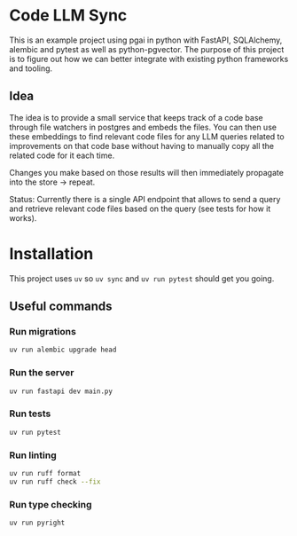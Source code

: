 # Code LLM Sync

This is an example project using pgai in python with FastAPI, SQLAlchemy, alembic and pytest as well as python-pgvector. The purpose of this project is to figure out how we can better integrate with existing python frameworks and tooling.

## Idea
The idea is to provide a small service that keeps track of a code base through file watchers in postgres and embeds the files. You can then use these embeddings to find relevant code files for any LLM queries related to improvements on that code base without having to manually copy all the related code for it each time.

Changes you make based on those results will then immediately propagate into the store -> repeat.

Status:
Currently there is a single API endpoint that allows to send a query and retrieve relevant code files based on the query (see tests for how it works).

# Installation
This project uses `uv` so `uv sync` and `uv run pytest` should get you going.

## Useful commands
### Run migrations
```bash
uv run alembic upgrade head
```

### Run the server
```bash
uv run fastapi dev main.py
```

### Run tests
```bash
uv run pytest
```

### Run linting
```bash
uv run ruff format
uv run ruff check --fix
```

### Run type checking
```bash
uv run pyright
```
